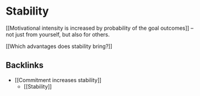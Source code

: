 # Stability
[[Motivational intensity is increased by probability of the goal outcomes]] – not just from yourself, but also for others.

[[Which advantages does stability bring?]]

## Backlinks
* [[Commitment increases stability]]
	* [[Stability]]

<!-- {BearID:FB695438-5885-4134-8BE2-0EF81379DC50-689-0000012AF7D8228A} -->
